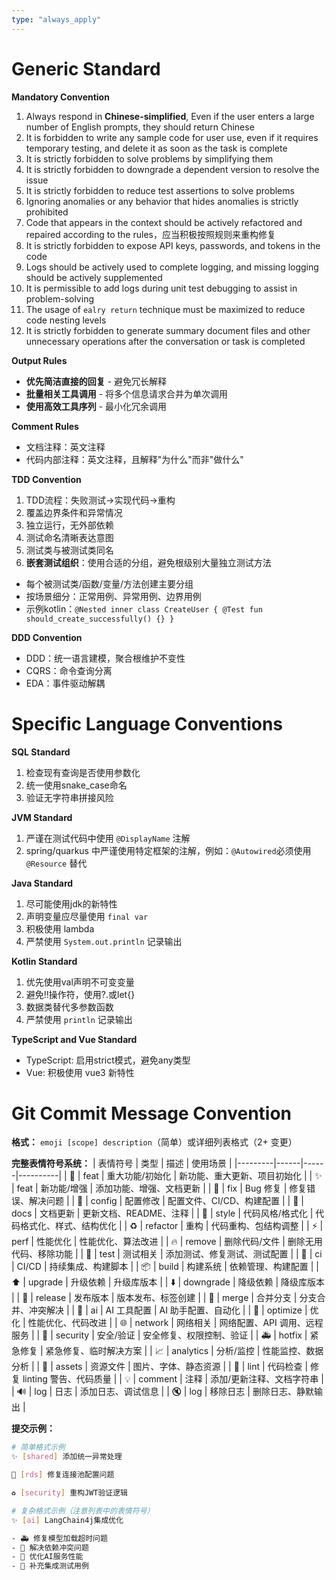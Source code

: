 ```yaml
---
type: "always_apply"
---
```


# Generic Standard

**Mandatory Convention**

1. Always respond in **Chinese-simplified**, Even if the user enters a large number of English prompts, they should return Chinese
2. It is forbidden to write any sample code for user use, even if it requires temporary testing, and delete it as soon as the task is complete
3. It is strictly forbidden to solve problems by simplifying them
4. It is strictly forbidden to downgrade a dependent version to resolve the issue
5. It is strictly forbidden to reduce test assertions to solve problems
6. Ignoring anomalies or any behavior that hides anomalies is strictly prohibited
7. Code that appears in the context should be actively refactored and repaired according to the rules，应当积极按照规则来重构修复
8. It is strictly forbidden to expose API keys, passwords, and tokens in the code
9. Logs should be actively used to complete logging, and missing logging should be actively supplemented
10. It is permissible to add logs during unit test debugging to assist in problem-solving
11. The usage of `ealry return` technique must be maximized to reduce code nesting levels
12. It is strictly forbidden to generate summary document files and other unnecessary operations after the conversation or task is completed

**Output Rules**

- **优先简洁直接的回复** - 避免冗长解释
- **批量相关工具调用** - 将多个信息请求合并为单次调用
- **使用高效工具序列** - 最小化冗余调用

**Comment Rules**

- 文档注释：英文注释
- 代码内部注释：英文注释，且解释"为什么"而非"做什么"

**TDD Convention**

1. TDD流程：失败测试→实现代码→重构
2. 覆盖边界条件和异常情况
3. 独立运行，无外部依赖
4. 测试命名清晰表达意图
5. 测试类与被测试类同名
6. **嵌套测试组织**：使用合适的分组，避免根级别大量独立测试方法

- 每个被测试类/函数/变量/方法创建主要分组
- 按场景细分：正常用例、异常用例、边界用例
- 示例kotlin：`@Nested inner class CreateUser { @Test fun should_create_successfully() {} }`

**DDD Convention**

- DDD：统一语言建模，聚合根维护不变性
- CQRS：命令查询分离
- EDA：事件驱动解耦

# Specific Language Conventions

**SQL Standard**

1. 检查现有查询是否使用参数化
2. 统一使用snake_case命名
3. 验证无字符串拼接风险

**JVM Standard**

1. 严谨在测试代码中使用 `@DisplayName` 注解
2. spring/quarkus 中严谨使用特定框架的注解，例如：`@Autowired`必须使用 `@Resource` 替代

**Java Standard**

1. 尽可能使用jdk的新特性
2. 声明变量应尽量使用 `final var`
3. 积极使用 lambda
4. 严禁使用 `System.out.println` 记录输出

**Kotlin Standard**

1. 优先使用val声明不可变变量
2. 避免!!操作符，使用?.或let{}
3. 数据类替代多参数函数
4. 严禁使用 `println` 记录输出

**TypeScript and Vue Standard**

- TypeScript: 启用strict模式，避免any类型
- Vue: 积极使用 vue3 新特性

# Git Commit Message Convention

**格式：** `emoji [scope] description`（简单）或详细列表格式（2+ 变更）

**完整表情符号系统：**
| 表情符号 | 类型 | 描述 | 使用场景 |
|---------|------|------|----------|
| 🎉 | feat | 重大功能/初始化 | 新功能、重大更新、项目初始化 |
| ✨ | feat | 新功能/增强 | 添加功能、增强、文档更新 |
| 🐛 | fix | Bug 修复 | 修复错误、解决问题 |
| 🔧 | config | 配置修改 | 配置文件、CI/CD、构建配置 |
| 📝 | docs | 文档更新 | 更新文档、README、注释 |
| 🎨 | style | 代码风格/格式化 | 代码格式化、样式、结构优化 |
| ♻️ | refactor | 重构 | 代码重构、包结构调整 |
| ⚡ | perf | 性能优化 | 性能优化、算法改进 |
| 🔥 | remove | 删除代码/文件 | 删除无用代码、移除功能 |
| 🧪 | test | 测试相关 | 添加测试、修复测试、测试配置 |
| 👷 | ci | CI/CD | 持续集成、构建脚本 |
| 📦 | build | 构建系统 | 依赖管理、构建配置 |
| ⬆️ | upgrade | 升级依赖 | 升级库版本 |
| ⬇️ | downgrade | 降级依赖 | 降级库版本 |
| 🚀 | release | 发布版本 | 版本发布、标签创建 |
| 🔀 | merge | 合并分支 | 分支合并、冲突解决 |
| 🤖 | ai | AI 工具配置 | AI 助手配置、自动化 |
| 💄 | optimize | 优化 | 性能优化、代码改进 |
| 🌐 | network | 网络相关 | 网络配置、API 调用、远程服务 |
| 🔐 | security | 安全/验证 | 安全修复、权限控制、验证 |
| 🚑 | hotfix | 紧急修复 | 紧急修复、临时解决方案 |
| 📈 | analytics | 分析/监控 | 性能监控、数据分析 |
| 🍱 | assets | 资源文件 | 图片、字体、静态资源 |
| 🚨 | lint | 代码检查 | 修复 linting 警告、代码质量 |
| 💡 | comment | 注释 | 添加/更新注释、文档字符串 |
| 🔊 | log | 日志 | 添加日志、调试信息 |
| 🔇 | log | 移除日志 | 删除日志、静默输出 |

**提交示例：**
```bash
# 简单格式示例
✨ [shared] 添加统一异常处理

🐛 [rds] 修复连接池配置问题

♻️ [security] 重构JWT验证逻辑

# 复杂格式示例（注意列表中的表情符号）
✨ [ai] LangChain4j集成优化

- 🚑 修复模型加载超时问题
- 🐛 解决依赖冲突问题  
- 💄 优化AI服务性能
- 🧪 补充集成测试用例
```
